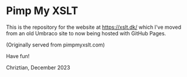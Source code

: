 # Pimp My XSLT

This is the repository for the website at https://xslt.dk/ which I've
moved from an old Umbraco site to now being hosted with GitHub Pages.

(Originally served from pimpmyxslt.com)

Have fun!

Chriztian, December 2023
